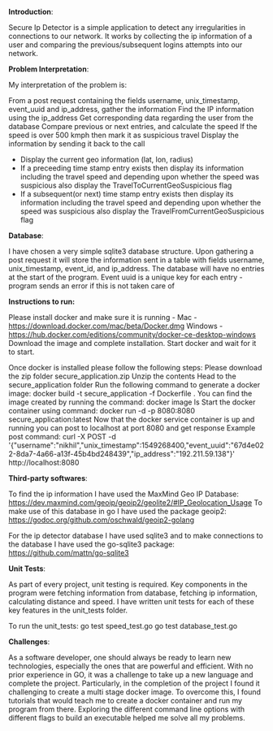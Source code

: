 **Introduction**:

Secure Ip Detector is a simple application to detect any irregularities in connections to our network. It works by collecting the ip information of a user and comparing the previous/subsequent logins attempts into our network.

**Problem Interpretation**:

My interpretation of the problem is:

From a post request containing the fields username, unix_timestamp, event_uuid and ip_address, gather the information
Find the IP information using the ip_address
Get corresponding data regarding the user from the database
Compare previous or next entries, and calculate the speed
If the speed is over 500 kmph then mark it as suspicious travel
Display the information by sending it back to the call
  - Display the current geo information (lat, lon, radius)
  - If a preceeding time stamp entry exists then display its information including the travel speed and depending upon whether the speed was suspicious also display the TravelToCurrentGeoSuspicious flag
  - If a subsequent(or next) time stamp entry exists then display its information including the travel speed and depending upon whether the speed was suspicious also display the TravelFromCurrentGeoSuspicious flag

**Database**:

I have chosen a very simple sqlite3 database structure. Upon gathering a post request it will store the information sent in a table with fields username, unix_timestamp, event_id, and ip_address.
The database will have no entries at the start of the program.
Event uuid is a unique key for each entry - program sends an error if this is not taken care of

**Instructions to run:**

Please install docker and make sure it is running -
Mac - https://download.docker.com/mac/beta/Docker.dmg
Windows - https://hub.docker.com/editions/community/docker-ce-desktop-windows
Download the image and complete installation. Start docker and wait for it to start.

Once docker is installed please follow the following steps:
Please download the zip folder secure_application.zip
Unzip the contents
Head to the secure_application folder
Run the following command to generate a docker image: docker build -t secure_application -f Dockerfile .
You can find the image created by running the command: docker image ls
Start the docker container using command: docker run -d -p 8080:8080 secure_application:latest
Now that the docker service container is up and running you can post to localhost at port 8080 and get response
Example post command:
curl -X POST -d '{"username":"nikhil","unix_timestamp":1549268400,"event_uuid":"67d4e022-8da7-4a66-a13f-45b4bd248439","ip_address":"192.211.59.138"}' http://localhost:8080

**Third-party softwares**:

To find the ip information I have used the MaxMind Geo IP Database:
https://dev.maxmind.com/geoip/geoip2/geolite2/#IP_Geolocation_Usage
To make use of this database in go I have used the package geoip2:
https://godoc.org/github.com/oschwald/geoip2-golang

For the ip detector database I have used sqlite3 and to make connections to the database I have used the go-sqlite3 package:
https://github.com/mattn/go-sqlite3

**Unit Tests**:

As part of every project, unit testing is required. Key components in the program were fetching information from database, fetching ip information, calculating distance and speed. I have written unit tests for each of these key features in the unit_tests folder.

To run the unit_tests:
go test speed_test.go
go test database_test.go

**Challenges**:

As a software developer, one should always be ready to learn new technologies, especially the ones that are powerful and efficient. With no prior experience in GO, it was a challenge to take up a new language and complete the project. Particularly, in the completion of the project I found it challenging to create a multi stage docker image. To overcome this, I found tutorials that would teach me to create a docker container and run my program from there. Exploring the different command line options with different flags to build an executable helped me solve all my problems.
